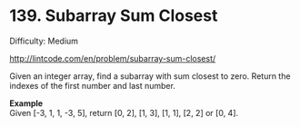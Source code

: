 # 139. Subarray Sum Closest

Difficulty: Medium

http://lintcode.com/en/problem/subarray-sum-closest/

Given an integer array, find a subarray with sum closest to zero. Return the indexes of the first number and last number.

**Example**  
Given [-3, 1, 1, -3, 5], return [0, 2], [1, 3], [1, 1], [2, 2] or [0, 4].
